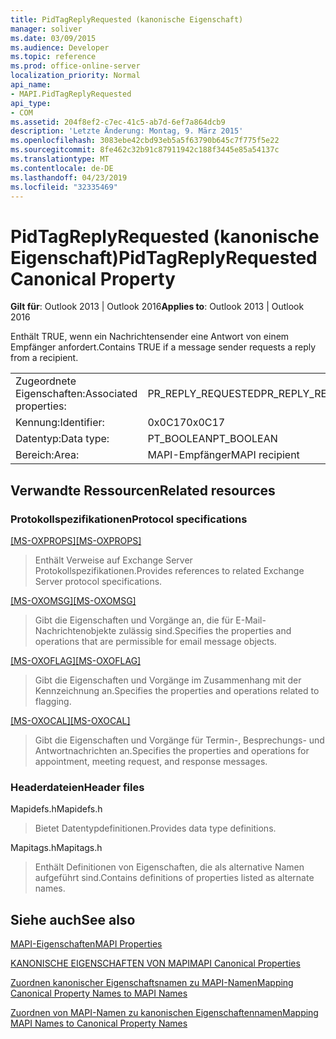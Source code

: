 ```yaml
---
title: PidTagReplyRequested (kanonische Eigenschaft)
manager: soliver
ms.date: 03/09/2015
ms.audience: Developer
ms.topic: reference
ms.prod: office-online-server
localization_priority: Normal
api_name:
- MAPI.PidTagReplyRequested
api_type:
- COM
ms.assetid: 204f8ef2-c7ec-41c5-ab7d-6ef7a864dcb9
description: 'Letzte Änderung: Montag, 9. März 2015'
ms.openlocfilehash: 3083ebe42cbd93eb5a5f63790b645c7f775f5e22
ms.sourcegitcommit: 8fe462c32b91c87911942c188f3445e85a54137c
ms.translationtype: MT
ms.contentlocale: de-DE
ms.lasthandoff: 04/23/2019
ms.locfileid: "32335469"
---
```

# <a name="pidtagreplyrequested-canonical-property"></a><span data-ttu-id="3c018-103">PidTagReplyRequested (kanonische Eigenschaft)</span><span class="sxs-lookup"><span data-stu-id="3c018-103">PidTagReplyRequested Canonical Property</span></span>

  
  
<span data-ttu-id="3c018-104">**Gilt für**: Outlook 2013 | Outlook 2016</span><span class="sxs-lookup"><span data-stu-id="3c018-104">**Applies to**: Outlook 2013 | Outlook 2016</span></span> 
  
<span data-ttu-id="3c018-105">Enthält TRUE, wenn ein Nachrichtensender eine Antwort von einem Empfänger anfordert.</span><span class="sxs-lookup"><span data-stu-id="3c018-105">Contains TRUE if a message sender requests a reply from a recipient.</span></span>
  
|||
|:-----|:-----|
|<span data-ttu-id="3c018-106">Zugeordnete Eigenschaften:</span><span class="sxs-lookup"><span data-stu-id="3c018-106">Associated properties:</span></span>  <br/> |<span data-ttu-id="3c018-107">PR_REPLY_REQUESTED</span><span class="sxs-lookup"><span data-stu-id="3c018-107">PR_REPLY_REQUESTED</span></span>  <br/> |
|<span data-ttu-id="3c018-108">Kennung:</span><span class="sxs-lookup"><span data-stu-id="3c018-108">Identifier:</span></span>  <br/> |<span data-ttu-id="3c018-109">0x0C17</span><span class="sxs-lookup"><span data-stu-id="3c018-109">0x0C17</span></span>  <br/> |
|<span data-ttu-id="3c018-110">Datentyp:</span><span class="sxs-lookup"><span data-stu-id="3c018-110">Data type:</span></span>  <br/> |<span data-ttu-id="3c018-111">PT_BOOLEAN</span><span class="sxs-lookup"><span data-stu-id="3c018-111">PT_BOOLEAN</span></span>  <br/> |
|<span data-ttu-id="3c018-112">Bereich:</span><span class="sxs-lookup"><span data-stu-id="3c018-112">Area:</span></span>  <br/> |<span data-ttu-id="3c018-113">MAPI-Empfänger</span><span class="sxs-lookup"><span data-stu-id="3c018-113">MAPI recipient</span></span>  <br/> |
   
## <a name="related-resources"></a><span data-ttu-id="3c018-114">Verwandte Ressourcen</span><span class="sxs-lookup"><span data-stu-id="3c018-114">Related resources</span></span>

### <a name="protocol-specifications"></a><span data-ttu-id="3c018-115">Protokollspezifikationen</span><span class="sxs-lookup"><span data-stu-id="3c018-115">Protocol specifications</span></span>

<span data-ttu-id="3c018-116">[[MS-OXPROPS]](https://msdn.microsoft.com/library/f6ab1613-aefe-447d-a49c-18217230b148%28Office.15%29.aspx)</span><span class="sxs-lookup"><span data-stu-id="3c018-116">[[MS-OXPROPS]](https://msdn.microsoft.com/library/f6ab1613-aefe-447d-a49c-18217230b148%28Office.15%29.aspx)</span></span>
  
> <span data-ttu-id="3c018-117">Enthält Verweise auf Exchange Server Protokollspezifikationen.</span><span class="sxs-lookup"><span data-stu-id="3c018-117">Provides references to related Exchange Server protocol specifications.</span></span>
    
<span data-ttu-id="3c018-118">[[MS-OXOMSG]](https://msdn.microsoft.com/library/daa9120f-f325-4afb-a738-28f91049ab3c%28Office.15%29.aspx)</span><span class="sxs-lookup"><span data-stu-id="3c018-118">[[MS-OXOMSG]](https://msdn.microsoft.com/library/daa9120f-f325-4afb-a738-28f91049ab3c%28Office.15%29.aspx)</span></span>
  
> <span data-ttu-id="3c018-119">Gibt die Eigenschaften und Vorgänge an, die für E-Mail-Nachrichtenobjekte zulässig sind.</span><span class="sxs-lookup"><span data-stu-id="3c018-119">Specifies the properties and operations that are permissible for email message objects.</span></span>
    
<span data-ttu-id="3c018-120">[[MS-OXOFLAG]](https://msdn.microsoft.com/library/f1e50be4-ed30-4c2a-b5cb-8ff3aaaf9b91%28Office.15%29.aspx)</span><span class="sxs-lookup"><span data-stu-id="3c018-120">[[MS-OXOFLAG]](https://msdn.microsoft.com/library/f1e50be4-ed30-4c2a-b5cb-8ff3aaaf9b91%28Office.15%29.aspx)</span></span>
  
> <span data-ttu-id="3c018-121">Gibt die Eigenschaften und Vorgänge im Zusammenhang mit der Kennzeichnung an.</span><span class="sxs-lookup"><span data-stu-id="3c018-121">Specifies the properties and operations related to flagging.</span></span>
    
<span data-ttu-id="3c018-122">[[MS-OXOCAL]](https://msdn.microsoft.com/library/09861fde-c8e4-4028-9346-e7c214cfdba1%28Office.15%29.aspx)</span><span class="sxs-lookup"><span data-stu-id="3c018-122">[[MS-OXOCAL]](https://msdn.microsoft.com/library/09861fde-c8e4-4028-9346-e7c214cfdba1%28Office.15%29.aspx)</span></span>
  
> <span data-ttu-id="3c018-123">Gibt die Eigenschaften und Vorgänge für Termin-, Besprechungs- und Antwortnachrichten an.</span><span class="sxs-lookup"><span data-stu-id="3c018-123">Specifies the properties and operations for appointment, meeting request, and response messages.</span></span>
    
### <a name="header-files"></a><span data-ttu-id="3c018-124">Headerdateien</span><span class="sxs-lookup"><span data-stu-id="3c018-124">Header files</span></span>

<span data-ttu-id="3c018-125">Mapidefs.h</span><span class="sxs-lookup"><span data-stu-id="3c018-125">Mapidefs.h</span></span>
  
> <span data-ttu-id="3c018-126">Bietet Datentypdefinitionen.</span><span class="sxs-lookup"><span data-stu-id="3c018-126">Provides data type definitions.</span></span>
    
<span data-ttu-id="3c018-127">Mapitags.h</span><span class="sxs-lookup"><span data-stu-id="3c018-127">Mapitags.h</span></span>
  
> <span data-ttu-id="3c018-128">Enthält Definitionen von Eigenschaften, die als alternative Namen aufgeführt sind.</span><span class="sxs-lookup"><span data-stu-id="3c018-128">Contains definitions of properties listed as alternate names.</span></span>
    
## <a name="see-also"></a><span data-ttu-id="3c018-129">Siehe auch</span><span class="sxs-lookup"><span data-stu-id="3c018-129">See also</span></span>



[<span data-ttu-id="3c018-130">MAPI-Eigenschaften</span><span class="sxs-lookup"><span data-stu-id="3c018-130">MAPI Properties</span></span>](mapi-properties.md)
  
[<span data-ttu-id="3c018-131">KANONISCHE EIGENSCHAFTEN VON MAPI</span><span class="sxs-lookup"><span data-stu-id="3c018-131">MAPI Canonical Properties</span></span>](mapi-canonical-properties.md)
  
[<span data-ttu-id="3c018-132">Zuordnen kanonischer Eigenschaftsnamen zu MAPI-Namen</span><span class="sxs-lookup"><span data-stu-id="3c018-132">Mapping Canonical Property Names to MAPI Names</span></span>](mapping-canonical-property-names-to-mapi-names.md)
  
[<span data-ttu-id="3c018-133">Zuordnen von MAPI-Namen zu kanonischen Eigenschaftennamen</span><span class="sxs-lookup"><span data-stu-id="3c018-133">Mapping MAPI Names to Canonical Property Names</span></span>](mapping-mapi-names-to-canonical-property-names.md)

